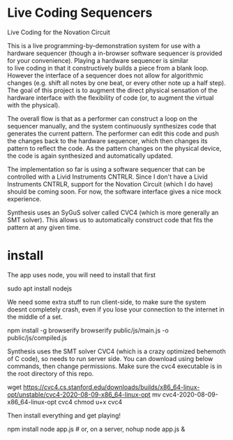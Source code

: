 # Live Coding Sequencers

Live Coding for the Novation Circuit

This is a live programming-by-demonstration system for use with a hardware sequencer (though a in-browser software sequencer is provided for your convenience). Playing a hardware sequencer is similar to live coding in that it constructively builds a piece from a blank loop. However the interface of a sequencer does not allow for algorithmic changes (e.g. shift all notes by one beat, or every other note up a half step). The goal of this project is to augment the direct physical sensation of the hardware interface with the flexibility of code (or, to augment the virtual with the physical).

The overall flow is that as a performer can construct a loop on the sequencer manually, and the system continuously synthesizes code that generates the current pattern. The performer can edit this code and push the changes back to the hardware sequencer, which then changes its pattern to reflect the code. As the pattern changes on the physical device, the code is again synthesized and automatically updated.

The implementation so far is using a software sequencer that can be controlled with a Livid Instruments CNTRLR. Since I don't have a Livid Instruments CNTRLR, support for the Novation Circuit (which I do have) should be coming soon. For now, the software interface gives a nice mock experience.

Synthesis uses an SyGuS solver called CVC4 (which is more generally an SMT solver). This allows us to automatically construct code that fits the pattern at any given time.

# install
The app uses node, you will need to install that first

   sudo apt install nodejs

We need some extra stuff to run client-side, to make sure the system doesnt completely crash, even if you lose your connection to the internet in the middle of a set.

   npm install -g browserify
   browserify public/js/main.js -o public/js/compiled.js

Synthesis uses the SMT solver CVC4 (which is a crazy optimized behemoth of C code), so needs to run server side. You can download using below commands, then change permissions. Make sure the cvc4 executable is in the root directory of this repo.
   
   wget https://cvc4.cs.stanford.edu/downloads/builds/x86_64-linux-opt/unstable/cvc4-2020-08-09-x86_64-linux-opt
   mv cvc4-2020-08-09-x86_64-linux-opt cvc4
   chmod u+x cvc4

Then install everything and get playing!

   npm install
   node app.js # or, on a server, nohup node app.js &

